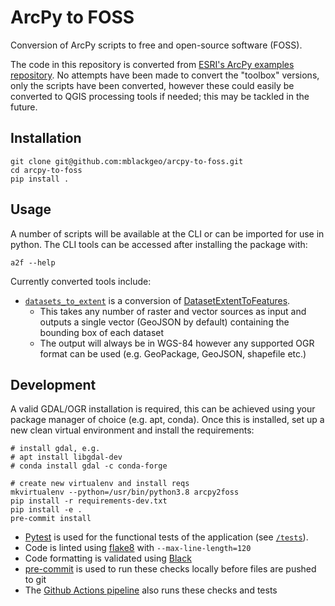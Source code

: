 # ArcPy to FOSS
Conversion of ArcPy scripts to free and open-source software (FOSS).

The code in this repository is converted from [ESRI's ArcPy examples repository](https://github.com/arcpy/sample-gp-tools). No attempts have been made to convert the "toolbox" versions, only the scripts have been converted, however these could easily be converted to QGIS processing tools if needed; this may be tackled in the future.

## Installation

```shell
git clone git@github.com:mblackgeo/arcpy-to-foss.git
cd arcpy-to-foss
pip install .
```

## Usage

A number of scripts will be available at the CLI or can be imported for use in python. The CLI tools can be accessed after installing the package with:

```shell
a2f --help
```

Currently converted tools include:

* [`datasets_to_extent`](arcpy2foss/extent.py) is a conversion of [DatasetExtentToFeatures](https://github.com/arcpy/sample-gp-tools/tree/master/DatasetExtentToFeatures).
    * This takes any number of raster and vector sources as input and outputs a single vector (GeoJSON by default) containing the bounding box of each dataset
    * The output will always be in WGS-84 however any supported OGR format can be used (e.g. GeoPackage, GeoJSON, shapefile etc.)

## Development

A valid GDAL/OGR installation is required, this can be achieved using your package manager of choice (e.g. apt, conda). Once this is installed, set up a new clean virtual environment and install the requirements:

```shell
# install gdal, e.g.
# apt install libgdal-dev
# conda install gdal -c conda-forge

# create new virtualenv and install reqs
mkvirtualenv --python=/usr/bin/python3.8 arcpy2foss
pip install -r requirements-dev.txt
pip install -e .
pre-commit install
```

* [Pytest](https://docs.pytest.org/en/6.2.x/) is used for the functional tests of the application (see [`/tests`](tests/)).
* Code is linted using [flake8](https://flake8.pycqa.org/en/latest/) with `--max-line-length=120`
* Code formatting is validated using [Black](https://github.com/psf/black)
* [pre-commit](https://pre-commit.com/) is used to run these checks locally before files are pushed to git
* The [Github Actions pipeline](.github/workflows/pipeline.yml) also runs these checks and tests